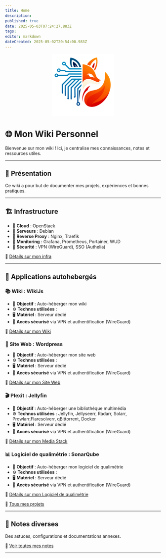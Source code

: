 ```yaml
---
title: Home
description: 
published: true
date: 2025-05-03T07:24:27.883Z
tags: 
editor: markdown
dateCreated: 2025-05-02T20:54:00.983Z
---
```


<p align="center">
  <img width="200" height="200" src="https://github.com/blasseye/WikiJs/blob/main/icon/logo.png" alt="Logo du Wiki" />
</p>

# 🌐 Mon Wiki Personnel

Bienvenue sur mon wiki ! Ici, je centralise mes connaissances, notes et ressources utiles.  

---

## 📌 Présentation <a name="presentation"></a>

Ce wiki a pour but de documenter mes projets, expériences et bonnes pratiques.

---

## 🏗 Infrastructure <a name="infrastructure"></a>

- 📌 **Cloud** : OpenStack
- 🔧 **Serveurs** : Debian
- 🔀 **Reverse Proxy** : Nginx, Traefik
- 🚀 **Monitoring** : Grafana, Prometheus, Portainer, WUD
- 🔐 **Sécurité** : VPN (WireGuard), SSO (Authelia)

📂 [Détails sur mon infra](01-infrastructure.md)

---

## 🔧 Applications autohebergés <a name="applications"></a>

### 📚 Wiki : WikiJs  
- 📌 **Objectif** : Auto-héberger mon wiki
- ⚙ **Technos utilisées** : 
- 🖥 **Matériel** : Serveur dédié 
- 🔗 **Accès sécurisé** via VPN et authentification (WireGuard)

📂 [Détails sur mon Wiki](applications/wikijs.md)

### 🚀 Site Web : Wordpress  
- 📌 **Objectif** : Auto-héberger mon site web
- ⚙ **Technos utilisées** :
- 🖥 **Matériel** : Serveur dédié 
- 🔗 **Accès sécurisé** via VPN et authentification (WireGuard)

📂 [Détails sur mon Site Web](applications/02-site-web.md)

### 🎬 Plexit : Jellyfin
- 📌 **Objectif** : Auto-héberger une bibliothèque multimédia  
- ⚙ **Technos utilisées** : Jellyfin, Jellyseerr, Radarr, Solarr, Prowlarr,Flaresolverr, qBittorrent, Docker
- 🖥 **Matériel** : Serveur dédié 
- 🔗 **Accès sécurisé** via VPN et authentification (WireGuard)

📂 [Détails sur mon Media Stack](applications/plexit.md)

### 📊 Logiciel de qualimétrie : SonarQube  
- 📌 **Objectif** : Auto-héberger mon logiciel de qualimétrie
- ⚙ **Technos utilisées** : 
- 🖥 **Matériel** : Serveur dédié 
- 🔗 **Accès sécurisé** via VPN et authentification (WireGuard)

📂 [Détails sur mon Logiciel de qualimétrie](applications/04-qualimetrie.md)

📂 [Tous mes projets](03-projets.md)

---

## 📝 Notes diverses <a name="notes-diverses"></a>

Des astuces, configurations et documentations annexes.

📂 [Voir toutes mes notes](notes.md)

---